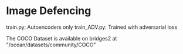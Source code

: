 # Image Defencing

train.py: Autoencoders only
train_ADV.py: Trained with adversarial loss

The COCO Dataset is available on bridges2 at "/ocean/datasets/community/COCO"

